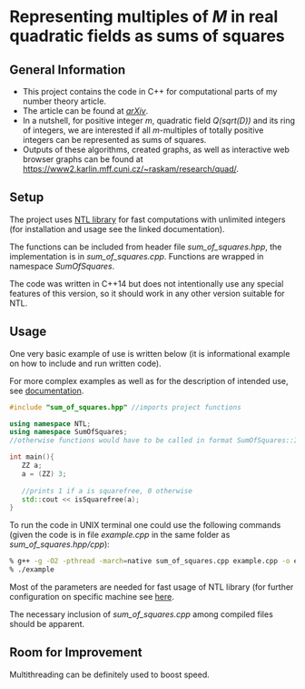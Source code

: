 # Representing multiples of _M_ in real quadratic fields as sums of squares

## General Information
- This project contains the code in C++ for computational parts of my number theory article.
- The article can be found at [_arXiv_](https://www.example.com).
- In a nutshell, for positive integer _m_, quadratic field _Q(sqrt(D))_ and its ring of integers, we are interested if all _m_-multiples of totally positive integers can be represented as sums of squares.
- Outputs of these algorithms, created graphs, as well as interactive web browser graphs can be found at <https://www2.karlin.mff.cuni.cz/~raskam/research/quad/>.

## Setup
The project uses [NTL library](https://libntl.org/) for fast computations with unlimited integers (for installation and usage see the linked documentation).

The functions can be included from header file _sum\_of\_squares.hpp_, the implementation is in _sum\_of\_squares.cpp_. Functions are wrapped in namespace _SumOfSquares_.

The code was written in C++14 but does not intentionally use any special features of this version,
 so it should work in any other version suitable for NTL.


## Usage
One very basic example of use is written below (it is informational example on how to include and run written code). 


For more complex examples as well as for the description of intended use, see [documentation](documentation.md).

```cpp
#include "sum_of_squares.hpp" //imports project functions

using namespace NTL;
using namespace SumOfSquares; 
//otherwise functions would have to be called in format SumOfSquares::ImportedFunction

int main(){
   ZZ a;
   a = (ZZ) 3;
   
   //prints 1 if a is squarefree, 0 otherwise
   std::cout << isSquarefree(a);
}
````

To run the code in UNIX terminal one could use the following commands (given the code is in file _example.cpp_ in the same folder as _sum_of_squares.hpp/cpp_):

```bash
% g++ -g -O2 -pthread -march=native sum_of_squares.cpp example.cpp -o example -lntl -lgmp -lm
% ./example
```
Most of the parameters are needed for fast usage of NTL library (for further configuration on specific machine see [here](https://libntl.org/doc/tour-unix.html).

The necessary inclusion of _sum\_of\_squares.cpp_ among compiled files should be apparent.

## Room for Improvement
Multithreading can be definitely used to boost speed.

